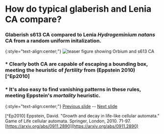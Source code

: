 # How do typical glaberish and Lenia CA compare?

### Glaberish s613 CA compared to Lenia _Hydrogeminium natans_ CA from a random uniform initalization.

{:style="text-align:center;"}
![teaser figure showing Orbium and s613 CA](https://raw.githubusercontent.com/riveSunder/yuca_docs/master/assets/glaberish/random_init_s613_gem.gif)

### * Clearly both CA are capable of escaping a bounding box, meeting the heuristic of _fertility_ from (Eppstein 2010) [^Ep2010]

### * It's also easy to find vanishing patterns in these rules, meeting Eppstein's _mortality_ heuristic. 

{:style="text-align:center;"}
[Previous slide](https://rivesunder.github.io/yuca_docs/g_slide_008) -- [Next slide](https://rivesunder.github.io/yuca_docs/g_slide_010a)

[^Ep2010] Eppstein, David. "Growth and decay in life-like cellular automata." Game of Life cellular automata. Springer, London, 2010. 71-97. [https://arxiv.org/abs/0911.2890](https://arxiv.org/abs/0911.2890)
